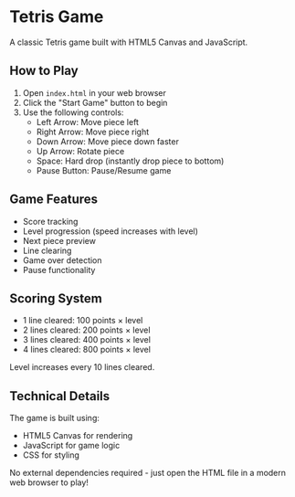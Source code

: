 # Tetris Game

A classic Tetris game built with HTML5 Canvas and JavaScript.

## How to Play

1. Open `index.html` in your web browser
2. Click the "Start Game" button to begin
3. Use the following controls:
   - Left Arrow: Move piece left
   - Right Arrow: Move piece right
   - Down Arrow: Move piece down faster
   - Up Arrow: Rotate piece
   - Space: Hard drop (instantly drop piece to bottom)
   - Pause Button: Pause/Resume game

## Game Features

- Score tracking
- Level progression (speed increases with level)
- Next piece preview
- Line clearing
- Game over detection
- Pause functionality

## Scoring System

- 1 line cleared: 100 points × level
- 2 lines cleared: 200 points × level
- 3 lines cleared: 400 points × level
- 4 lines cleared: 800 points × level

Level increases every 10 lines cleared.

## Technical Details

The game is built using:
- HTML5 Canvas for rendering
- JavaScript for game logic
- CSS for styling

No external dependencies required - just open the HTML file in a modern web browser to play!